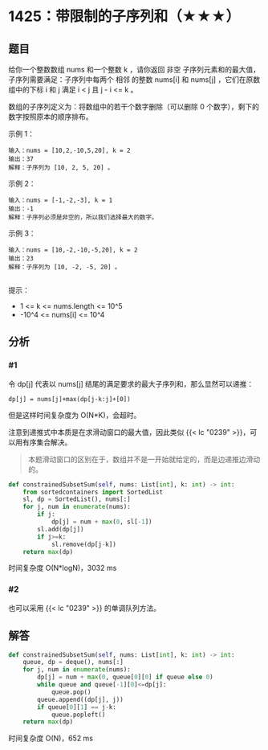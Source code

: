 # 1425：带限制的子序列和（★★★）




## 题目

给你一个整数数组 nums 和一个整数 k ，请你返回 非空 子序列元素和的最大值，
子序列需要满足：子序列中每两个 相邻 的整数 nums[i] 和 nums[j] ，它们在原数组中的下标 i 和 j 满足 i < j 且 j - i <= k 。

数组的子序列定义为：将数组中的若干个数字删除（可以删除 0 个数字），剩下的数字按照原本的顺序排布。


示例 1：
    
    输入：nums = [10,2,-10,5,20], k = 2
    输出：37
    解释：子序列为 [10, 2, 5, 20] 。

示例 2：

    输入：nums = [-1,-2,-3], k = 1
    输出：-1
    解释：子序列必须是非空的，所以我们选择最大的数字。

示例 3：
    
    输入：nums = [10,-2,-10,-5,20], k = 2
    输出：23
    解释：子序列为 [10, -2, -5, 20] 。
     

提示：
- 1 <= k <= nums.length <= 10^5
- -10^4 <= nums[i] <= 10^4



## 分析

### #1

令 dp[j] 代表以 nums[j] 结尾的满足要求的最大子序列和，那么显然可以递推：

    dp[j] = nums[j]+max(dp[j-k:j]+[0])
    
但是这样时间复杂度为 O(N*K)，会超时。

注意到递推式中本质是在求滑动窗口的最大值，因此类似 {{< lc "0239" >}}，可以用有序集合解决。

>本题滑动窗口的区别在于，数组并不是一开始就给定的，而是边递推边滑动的。

```python
def constrainedSubsetSum(self, nums: List[int], k: int) -> int:
    from sortedcontainers import SortedList
    sl, dp = SortedList(), nums[:]
    for j, num in enumerate(nums):
        if j:
            dp[j] = num + max(0, sl[-1])
        sl.add(dp[j])
        if j>=k:
            sl.remove(dp[j-k])
    return max(dp)
```
时间复杂度 O(N*logN)，3032 ms

### #2

也可以采用 {{< lc "0239" >}} 的单调队列方法。


## 解答

```python
def constrainedSubsetSum(self, nums: List[int], k: int) -> int:
    queue, dp = deque(), nums[:]
    for j, num in enumerate(nums):
        dp[j] = num + max(0, queue[0][0] if queue else 0)
        while queue and queue[-1][0]<=dp[j]:
            queue.pop()
        queue.append((dp[j], j))
        if queue[0][1] == j-k:
            queue.popleft()
    return max(dp)
```
时间复杂度 O(N)，652 ms


